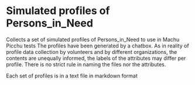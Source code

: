 # Simulated profiles of Persons_in_Need
Collects a set of simulated profiles of Persons_in_Need to use in Machu Picchu tests
The profiles have been generated by a chatbox. As in reality of profile data collection by volunteers and by different organizations, the contents are unequally informed, the labels of the attributes may differ per profile. There is no strict rule in naming the files nor the attributes.

Each set of profiles is in a text file in markdown format
